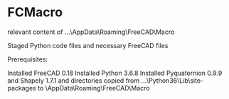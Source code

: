 # FCMacro
relevant content of ...\AppData\Roaming\FreeCAD\Macro

Staged Python code files and necessary FreeCAD files

Prerequisites:

Installed FreeCAD 0.18
Installed Python 3.6.8
Installed Pyquaternion 0.9.9 and Shapely 1.7.1 and directories copied from ...\Python36\Lib\site-packages to \AppData\Roaming\FreeCAD\Macro
